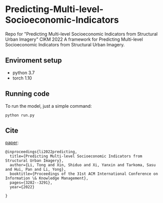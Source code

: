 # Predicting-Multi-level-Socioeconomic-Indicators
Repo for "Predicting Multi-level Socioeconomic Indicators from Structural Urban Imagery" CIKM 2022
A framework for Predicting Multi-level Socioeconomic Indicators from Structural Urban Imagery.


## Enviroment setup
- python 3.7
- torch 1.10


## Running code

To run the model, just a simple command:

```
python run.py 
```


## Cite

[paper](https://dl.acm.org/doi/abs/10.1145/3511808.3557153):

```
@inproceedings{li2022predicting,
  title={Predicting Multi-level Socioeconomic Indicators from Structural Urban Imagery},
  author={Li, Tong and Xin, Shiduo and Xi, Yanxin and Tarkoma, Sasu and Hui, Pan and Li, Yong},
  booktitle={Proceedings of the 31st ACM International Conference on Information \& Knowledge Management},
  pages={3282--3291},
  year={2022}

}
```